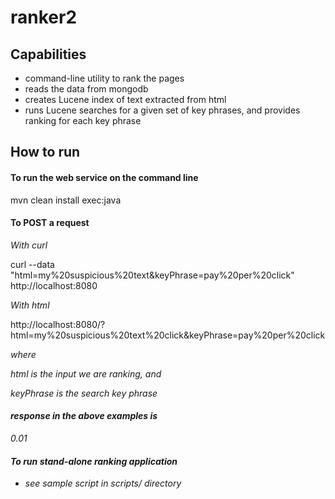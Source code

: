 ranker2
=======

## Capabilities

* command-line utility to rank the pages
* reads the data from mongodb
* creates Lucene index of text extracted from html
* runs Lucene searches for a given set of key phrases, and provides ranking for each key phrase

## How to run

#### To run the web service on the command line

mvn clean install exec:java

#### To POST a request

<i>With curl</i>

curl --data "html=my%20suspicious%20text&keyPhrase=pay%20per%20click" http://localhost:8080

<i>With html</i>

http://localhost:8080/?html=my%20suspicious%20text%20click&keyPhrase=pay%20per%20click

<i>where<i>

html is the input we are ranking, and

keyPhrase is the search key phrase

#### response in the above examples is

0.01

#### To run stand-alone ranking application

* see sample script in scripts/ directory
